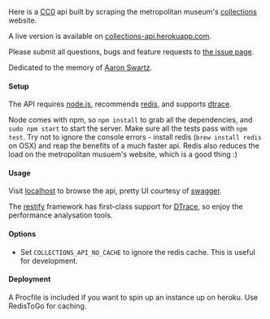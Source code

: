 Here is a [CC0][] api built by scraping the metropolitan museum's [collections][] website.

A live version is available on [collections-api.herokuapp.com][].

Please submit all questions, bugs and feature requests to [the issue page][].

Dedicated to the memory of [Aaron Swartz][].

#### Setup
  
  The API requires [node.js][], recommends [redis][], and supports [dtrace][].

  Node comes with npm, so `npm install` to grab all the dependencies, and `sudo npm start` to start the server. Make sure all the tests pass with `npm test`. Try not to ignore the console errors - install redis (`brew install redis` on OSX) and reap the benefits of a much faster api. Redis also reduces the load on the metropolitan musuem's website, which is a good thing :)

#### Usage

  Visit [localhost][localhost] to browse the api, pretty UI courtesy of [swagger][swagger].

  The [restify][restify] framework has first-class support for [DTrace][dtrace], so enjoy the performance analysation tools.

#### Options

  * Set `COLLECTIONS_API_NO_CACHE` to ignore the redis cache. This is useful for development.

#### Deployment

  A Procfile is included if you want to spin up an instance up on heroku. Use RedisToGo for caching.

[CC0]: http://creativecommons.org/publicdomain/zero/1.0
[collections]: http://www.metmuseum.org/collections
[collections-api.herokuapp.com]: http://collections-api.herokuapp.com
[the issue page]: https://github.com/jedahan/collections-api/issues
[Aaron Swartz]: http://en.wikipedia.org/wiki/Aaron_Swartz

[node.js]: http://nodejs.org
[redis]: http://redis.io
[dtrace]: http://mcavage.github.com/node-restify/#DTrace

[localhost]: http://localhost
[swagger]: http://swagger.wordnik.com
[restify]: http://mcavage.github.com/node-restify
